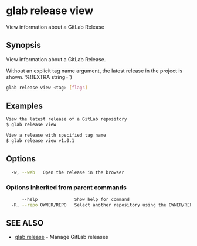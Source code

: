 # glab release view

View information about a GitLab Release

## Synopsis

View information about a GitLab Release.

Without an explicit tag name argument, the latest release in the project is shown.
%!(EXTRA string=`)

```bash
glab release view <tag> [flags]
```

## Examples

```bash
View the latest release of a GitLab repository
$ glab release view

View a release with specified tag name
$ glab release view v1.0.1

```

## Options

```bash
  -w, --web   Open the release in the browser
```

### Options inherited from parent commands

```bash
      --help              Show help for command
  -R, --repo OWNER/REPO   Select another repository using the OWNER/REPO or `GROUP/NAMESPACE/REPO` format or full URL or git URL
```

## SEE ALSO

* [glab release](./)  - Manage GitLab releases
